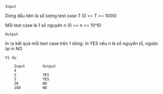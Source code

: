 `Input`

Dòng đầu tiên là số lượng test case T (0 <= T <= 1000)

Mỗi test case là 1 số nguyên n (0 <= n <= 10^6)

`Output`

In ra kết quả mỗi test case trên 1 dòng. In YES nếu n là số nguyên tố, ngược lại in NO

`Ví dụ`

        Input        Output
        4            
        2            YES
        3            YES
        20           NO
        188          NO

